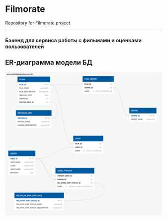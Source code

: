 #  Filmorate
Repository for Filmorate project.

---
### Бэкенд для сервиса работы с фильмами и оценками пользователей

## ER-диаграмма модели БД
![ER-диаграмма модели БД](./src/main/sql/er_diagram.png)


